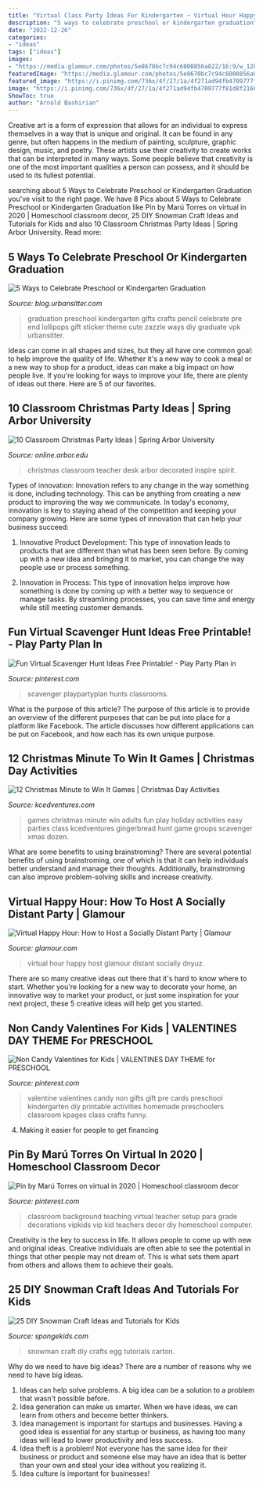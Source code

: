 ```yaml
---
title: "Virtual Class Party Ideas For Kindergarten ~ Virtual Hour Happy Host Glamour Distant Socially Dnyuz"
description: "5 ways to celebrate preschool or kindergarten graduation"
date: "2022-12-26"
categories:
- "ideas"
tags: ["ideas"]
images:
- "https://media.glamour.com/photos/5e8670bc7c94c6000856a022/16:9/w_1280,c_limit/RIVER_final.jpg"
featuredImage: "https://media.glamour.com/photos/5e8670bc7c94c6000856a022/16:9/w_1280,c_limit/RIVER_final.jpg"
featured_image: "https://i.pinimg.com/736x/4f/27/1a/4f271ad94fb4709777f81d8f2166d842.jpg"
image: "https://i.pinimg.com/736x/4f/27/1a/4f271ad94fb4709777f81d8f2166d842.jpg"
ShowToc: true
author: "Arnold Bashirian"
---
```



Creative art is a form of expression that allows for an individual to express themselves in a way that is unique and original. It can be found in any genre, but often happens in the medium of painting, sculpture, graphic design, music, and poetry. These artists use their creativity to create works that can be interpreted in many ways. Some people believe that creativity is one of the most important qualities a person can possess, and it should be used to its fullest potential.

	

		
searching about 5 Ways to Celebrate Preschool or Kindergarten Graduation you've visit to the right page. We have 8 Pics about 5 Ways to Celebrate Preschool or Kindergarten Graduation like Pin by Marú Torres on virtual in 2020 | Homeschool classroom decor, 25 DIY Snowman Craft Ideas and Tutorials for Kids and also 10 Classroom Christmas Party Ideas | Spring Arbor University. Read more:
		
    
## 5 Ways To Celebrate Preschool Or Kindergarten Graduation

<img loading=lazy src="https://blog.urbansitter.com/wp-content/uploads/2014/04/sticker.jpg" onerror="this.onerror=null;this.src='https://tse2.mm.bing.net/th?id=OIP.09crlpfClgdCEHrVpfBnxAHaJ6&amp;pid=15.1';" alt="5 Ways to Celebrate Preschool or Kindergarten Graduation">

_Source: blog.urbansitter.com_

>graduation preschool kindergarten gifts crafts pencil celebrate pre end lollipops gift sticker theme cute zazzle ways diy graduate vpk urbansitter. 

	

Ideas can come in all shapes and sizes, but they all have one common goal: to help improve the quality of life. Whether it's a new way to cook a meal or a new way to shop for a product, ideas can make a big impact on how people live. If you're looking for ways to improve your life, there are plenty of ideas out there. Here are 5 of our favorites.

    
## 10 Classroom Christmas Party Ideas | Spring Arbor University

<img loading=lazy src="https://online.arbor.edu/sites/default/files/styles/blogfeature_large/public/field/image/christmas-party-games-compressed.jpg?itok=eZYyL8o3" onerror="this.onerror=null;this.src='https://tse3.mm.bing.net/th?id=OIP.j_2zOMmBEshFrWlScNVVogHaDy&amp;pid=15.1';" alt="10 Classroom Christmas Party Ideas | Spring Arbor University">

_Source: online.arbor.edu_

>christmas classroom teacher desk arbor decorated inspire spirit. 

	

Types of innovation:
Innovation refers to any change in the way something is done, including technology. This can be anything from creating a new product to improving the way we communicate. In today's economy, innovation is key to staying ahead of the competition and keeping your company growing. Here are some types of innovation that can help your business succeed:
1. Innovative Product Development: This type of innovation leads to products that are different than what has been seen before. By coming up with a new idea and bringing it to market, you can change the way people use or process something.

2. Innovation in Process: This type of innovation helps improve how something is done by coming up with a better way to sequence or manage tasks. By streamlining processes, you can save time and energy while still meeting customer demands.


    
## Fun Virtual Scavenger Hunt Ideas Free Printable! - Play Party Plan In

<img loading=lazy src="https://i.pinimg.com/736x/4f/27/1a/4f271ad94fb4709777f81d8f2166d842.jpg" onerror="this.onerror=null;this.src='https://tse4.mm.bing.net/th?id=OIP.NSYuNpBSzlCVtVS1UUv1RAHaO0&amp;pid=15.1';" alt="Fun Virtual Scavenger Hunt Ideas Free Printable! - Play Party Plan in">

_Source: pinterest.com_

>scavenger playpartyplan hunts classrooms. 

	

What is the purpose of this article?
The purpose of this article is to provide an overview of the different purposes that can be put into place for a platform like Facebook. The article discusses how different applications can be put on Facebook, and how each has its own unique purpose.

    
## 12 Christmas Minute To Win It Games | Christmas Day Activities

<img loading=lazy src="http://www.kcedventures.com/images/christmasminute.jpg" onerror="this.onerror=null;this.src='https://tse3.mm.bing.net/th?id=OIP.usChTZNL1c-qNcSjpL1dFAHaOd&amp;pid=15.1';" alt="12 Christmas Minute to Win It Games | Christmas Day Activities">

_Source: kcedventures.com_

>games christmas minute win adults fun play holiday activities easy parties class kcedventures gingerbread hunt game groups scavenger xmas dozen. 

	

What are some benefits to using brainstroming?
There are several potential benefits of using brainstroming, one of which is that it can help individuals better understand and manage their thoughts. Additionally, brainstroming can also improve problem-solving skills and increase creativity.

    
## Virtual Happy Hour: How To Host A Socially Distant Party | Glamour

<img loading=lazy src="https://media.glamour.com/photos/5e8670bc7c94c6000856a022/16:9/w_1280,c_limit/RIVER_final.jpg" onerror="this.onerror=null;this.src='https://tse4.mm.bing.net/th?id=OIP.0QOpGS-vairGcsfJRGhG_wHaEK&amp;pid=15.1';" alt="Virtual Happy Hour: How to Host a Socially Distant Party | Glamour">

_Source: glamour.com_

>virtual hour happy host glamour distant socially dnyuz. 

	

There are so many creative ideas out there that it's hard to know where to start. Whether you're looking for a new way to decorate your home, an innovative way to market your product, or just some inspiration for your next project, these 5 creative ideas will help get you started.

    
## Non Candy Valentines For Kids | VALENTINES DAY THEME For PRESCHOOL

<img loading=lazy src="https://i.pinimg.com/736x/29/c9/37/29c93764451de9ece339bc121de3ad9b--valentines-ideas-for-kids-non-candy-free-valentines-day-printables-for-kids.jpg?b=t" onerror="this.onerror=null;this.src='https://tse4.mm.bing.net/th?id=OIP.78Wz95s4qhQqdYD6HBZVOgHaQV&amp;pid=15.1';" alt="Non Candy Valentines for Kids | VALENTINES DAY THEME for PRESCHOOL">

_Source: pinterest.com_

>valentine valentines candy non gifts gift pre cards preschool kindergarten diy printable activities homemade preschoolers classroom kpages class crafts funny. 

	

4. Making it easier for people to get financing 

    
## Pin By Marú Torres On Virtual In 2020 | Homeschool Classroom Decor

<img loading=lazy src="https://i.pinimg.com/736x/be/17/0e/be170ee4e28d1b96d4498c3d4989dbb9.jpg" onerror="this.onerror=null;this.src='https://tse4.mm.bing.net/th?id=OIP.BsaVrUt4t-MmX0rpQt_egwHaJ3&amp;pid=15.1';" alt="Pin by Marú Torres on virtual in 2020 | Homeschool classroom decor">

_Source: pinterest.com_

>classroom background teaching virtual teacher setup para grade decorations vipkids vip kid teachers decor diy homeschool computer. 

	

Creativity is the key to success in life. It allows people to come up with new and original ideas. Creative individuals are often able to see the potential in things that other people may not dream of. This is what sets them apart from others and allows them to achieve their goals.

    
## 25 DIY Snowman Craft Ideas And Tutorials For Kids

<img loading=lazy src="https://spongekids.com/wp-content/uploads/2016/12/diy-snowman/23-diy-snowman-crafts-for-kids.jpg" onerror="this.onerror=null;this.src='https://tse4.mm.bing.net/th?id=OIP.k1Jtik1hc2IcRgwS9Fp_QQHaOu&amp;pid=15.1';" alt="25 DIY Snowman Craft Ideas and Tutorials for Kids">

_Source: spongekids.com_

>snowman craft diy crafts egg tutorials carton. 

	

Why do we need to have big ideas?
There are a number of reasons why we need to have big ideas. 
1. Ideas can help solve problems. A big idea can be a solution to a problem that wasn't possible before. 
2. Idea generation can make us smarter. When we have ideas, we can learn from others and become better thinkers. 
3. Idea management is important for startups and businesses. Having a good idea is essential for any startup or business, as having too many ideas will lead to lower productivity and less success. 
4. Idea theft is a problem! Not everyone has the same idea for their business or product and someone else may have an idea that is better than your own and steal your idea without you realizing it. 
5. Idea culture is important for businesses!

